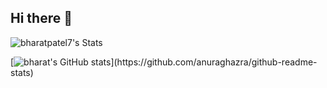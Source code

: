 ## Hi there 👋

<!--
**bharatpatel7/bharatpatel7** is a ✨ _special_ ✨ repository because its `README.md` (this file) appears on your GitHub profile.

Here are some ideas to get you started:

- 🔭 I’m currently working on ...
- 🌱 I’m currently learning ...
- 👯 I’m looking to collaborate on ...
- 🤔 I’m looking for help with ...
- 💬 Ask me about ...
- 📫 How to reach me: ...
- 😄 Pronouns: ...
- ⚡ Fun fact: ...
-->


![bharatpatel7's Stats](https://github-readme-stats.vercel.app/api?username=bharatpatel7&theme=dracula&show_icons=true&hide_border=true&count_private=true)


[![bharat's GitHub stats](https://github-readme-stats.vercel.app/api[?bharatpatel7=](https://github.com/bharatpatel7)anuraghazra)](https://github.com/anuraghazra/github-readme-stats)
